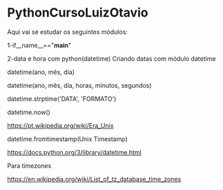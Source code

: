 # PythonCursoLuizOtavio
Aqui vai se estudar os seguintes módulos:

1-if__name__=="__main__"

2-data e hora com python(datetime)
Criando datas com módulo datetime

datetime(ano, mês, dia)

datetime(ano, mês, dia, horas, minutos, segundos)

datetime.strptime('DATA', 'FORMATO')

datetime.now()

https://pt.wikipedia.org/wiki/Era_Unix

datetime.fromtimestamp(Unix Timestamp)

https://docs.python.org/3/library/datetime.html

Para timezones

https://en.wikipedia.org/wiki/List_of_tz_database_time_zones